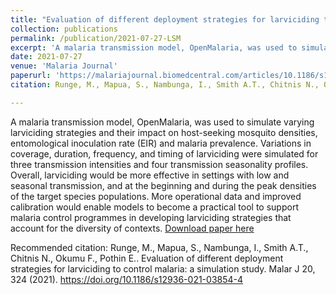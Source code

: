 ```yaml
---
title: "Evaluation of different deployment strategies for larviciding to control malaria: a simulation study"
collection: publications
permalink: /publication/2021-07-27-LSM
excerpt: 'A malaria transmission model, OpenMalaria, was used to simulate varying larviciding strategies and their impact on host-seeking mosquito densities, entomological inoculation rate (EIR) and malaria prevalence. Variations in coverage, duration, frequency, and timing of larviciding were simulated for three transmission intensities and four transmission seasonality profiles'
date: 2021-07-27
venue: 'Malaria Journal'
paperurl: 'https://malariajournal.biomedcentral.com/articles/10.1186/s12936-021-03854-4'
citation: Runge, M., Mapua, S., Nambunga, I., Smith A.T., Chitnis N., Okumu F., Pothin E.. Evaluation of different deployment strategies for larviciding to control malaria: a simulation study. Malar J 20, 324 (2021). https://doi.org/10.1186/s12936-021-03854-4

---
```

A malaria transmission model, OpenMalaria, was used to simulate varying larviciding strategies and their impact on host-seeking mosquito densities, entomological inoculation rate (EIR) and malaria prevalence. Variations in coverage, duration, frequency, and timing of larviciding were simulated for three transmission intensities and four transmission seasonality profiles.
Overall, larviciding would be more effective in settings with low and seasonal transmission, and at the beginning and during the peak densities of the target species populations.
More operational data and improved calibration would enable models to become a practical tool to support malaria control programmes in developing larviciding strategies that account for the diversity of contexts.
[Download paper here](https://malariajournal.biomedcentral.com/articles/10.1186/s12936-021-03854-4)

Recommended citation: Runge, M., Mapua, S., Nambunga, I., Smith A.T., Chitnis N., Okumu F., Pothin E.. Evaluation of different deployment strategies for larviciding to control malaria: a simulation study. Malar J 20, 324 (2021). https://doi.org/10.1186/s12936-021-03854-4
